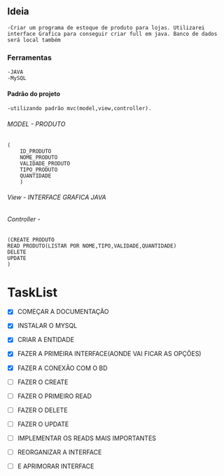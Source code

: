 ## Ideia
	-Criar um programa de estoque de produto para lojas. Utilizarei interface Grafica para conseguir criar full em java. Banco de dados será local também

### Ferramentas
	-JAVA
	-MySQL


#### Padrão do projeto
	-utilizando padrão mvc(model,view,controller).
###### MODEL - PRODUTO
	(
		ID_PRODUTO
		NOME_PRODUTO
		VALIDADE_PRODUTO
		TIPO_PRODUTO
		QUANTIDADE
		)
				
###### View - INTERFACE GRAFICA JAVA

###### Controller - 
	(CREATE PRODUTO
	READ PRODUTO(LISTAR POR NOME,TIPO,VALIDADE,QUANTIDADE)
	DELETE
	UPDATE
	)

# **TaskList**
- [x] COMEÇAR A DOCUMENTAÇÃO
- [x] INSTALAR O MYSQL
- [x] CRIAR A ENTIDADE
- [x] FAZER A PRIMEIRA INTERFACE(AONDE VAI FICAR AS OPÇÕES)
- [x] FAZER A CONEXÃO COM O BD
- [ ] FAZER O CREATE
- [ ] FAZER O PRIMEIRO READ
- [ ] FAZER O DELETE
- [ ] FAZER O UPDATE
- [ ] IMPLEMENTAR OS READS MAIS IMPORTANTES
- [ ] REORGANIZAR A INTERFACE
- [ ] E APRIMORAR INTERFACE

